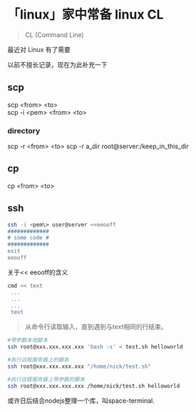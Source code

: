 # 「linux」家中常备 linux CL

> CL (Command Line)

最近对 Linux 有了需要

以前不擅长记录，现在为此补充一下

## scp

scp <from\> <to\>  
scp -i <pem\> <from\> <to\>

### directory

scp -r <from\> <to\>
scp -r a_dir root@server:/keep_in_this_dir

## cp

cp <from\> <to\>

## ssh

```sh
ssh -i <pem\> user@server <<eeooff
#############
# some code #
#############
exit
eeooff
```

关于<< eeooff的含义

```sh
cmd << text
 ...
 ...
 ...
 text
```

> 从命令行读取输入，直到遇到与text相同的行结束。

```sh
#带参数本地脚本
ssh root@xxx.xxx.xxx.xxx 'bash -s' < test.sh helloworld

#执行远程服务器上的脚本
ssh root@xxx.xxx.xxx.xxx "/home/nick/test.sh"

#执行远程服务器上带参数的脚本
ssh root@xxx.xxx.xxx.xxx /home/nick/test.sh helloworld
```

或许日后结合nodejs整理一个库，叫space-terminal.
